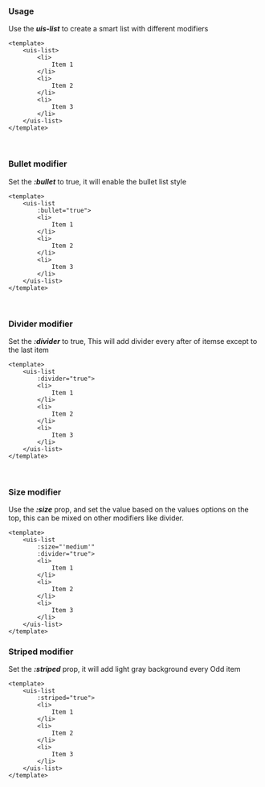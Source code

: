 ### Usage
Use the ***uis-list*** to create a smart list with different modifiers

```vue
<template>
    <uis-list>
        <li>
            Item 1
        </li>
        <li>
            Item 2
        </li>
        <li>
            Item 3
        </li>
    </uis-list>
</template>
```

&nbsp;
&nbsp;
&nbsp;

### Bullet modifier
Set the ***:bullet*** to true, it will enable the bullet list style

```vue
<template>
    <uis-list
        :bullet="true">
        <li>
            Item 1
        </li>
        <li>
            Item 2
        </li>
        <li>
            Item 3
        </li>
    </uis-list>
</template>
```

&nbsp;
&nbsp;
&nbsp;

### Divider modifier
Set the ***:divider*** to true, This will add divider every after of itemse
except to the last item

```vue
<template>
    <uis-list
        :divider="true">
        <li>
            Item 1
        </li>
        <li>
            Item 2
        </li>
        <li>
            Item 3
        </li>
    </uis-list>
</template>
```

&nbsp;
&nbsp;
&nbsp;

### Size modifier
Use the ***:size*** prop, and set the value based on the values options on the
top, this can be mixed on other modifiers like divider.

```vue
<template>
    <uis-list
        :size="'medium'"
        :divider="true">
        <li>
            Item 1
        </li>
        <li>
            Item 2
        </li>
        <li>
            Item 3
        </li>
    </uis-list>
</template>
```

### Striped modifier
Set the ***:striped*** prop, it will add light gray background every Odd item

```vue
<template>
    <uis-list
        :striped="true">
        <li>
            Item 1
        </li>
        <li>
            Item 2
        </li>
        <li>
            Item 3
        </li>
    </uis-list>
</template>
```